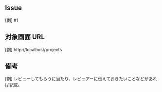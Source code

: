 ## Issue

[例] #1

## 対象画面 URL

[例] http://localhost/projects

## 備考

[例] レビューしてもらうに当たり、レビュアーに伝えておきたいことなどがあれば記載。
